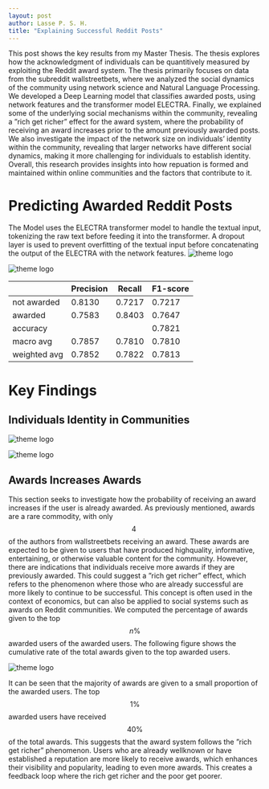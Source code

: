 ```yaml
---
layout: post
author: Lasse P. S. H.
title: "Explaining Successful Reddit Posts"
---
```


This post shows the key results from my Master Thesis. The thesis explores how the acknowledgment of individuals can be quantitively measured by exploiting the Reddit award system. 
The thesis primarily focuses on data from the subreddit wallstreetbets, where we analyzed the social dynamics of the community using network science and Natural Language Processing. 
We developed a Deep Learning model that classifies awarded posts, using network features and the transformer model ELECTRA. 
Finally, we explained some of the underlying social mechanisms within the community, revealing a ”rich get richer” effect for the award system, where the probability of receiving an award increases prior to the amount previously awarded posts. 
We also investigate the impact of the network size on individuals’ identity within the community, revealing that larger networks have different social dynamics, making it more challenging for individuals to establish identity. 
Overall, this research provides insights into how repuation is formed and maintained within online communities and the factors that contribute to it.




# Predicting Awarded Reddit Posts
The Model uses the ELECTRA transformer  model to handle the textual input, tokenizing the raw text before feeding it into the transformer. 
A dropout layer is used to prevent overfitting of the textual input before concatenating the output of the ELECTRA with the network features.
![theme logo](/portfolio/images/master_thesis/MasterThesisModel.png)

![theme logo](/portfolio/images/master_thesis/confusion_matrix.png)

|              | Precision | Recall  | F1-score |
|--------------|-----------|---------|----------|
| not awarded  | 0.8130    | 0.7217  | 0.7217   |
| awarded      | 0.7583    | 0.8403  | 0.7647   |
| accuracy     |           |         | 0.7821   |
| macro avg    | 0.7857    | 0.7810  | 0.7810   |
| weighted avg | 0.7852    | 0.7822  | 0.7813   |



# Key Findings

## Individuals Identity in Communities

![theme logo](/portfolio/images/master_thesis/mentions.png)

![theme logo](/portfolio/images/master_thesis/reciprocal.png)

## Awards Increases Awards
This section seeks to investigate how the probability of receiving an award increases if the user is already awarded. 
As previously mentioned, awards are a rare commodity, with only $$4\ %$$ of the authors from wallstreetbets receiving an award. 
These awards are expected to be given to users that have produced high­quality, informative, entertaining, or otherwise valuable content for the community. However, there are indications that individuals receive more awards if they are previously awarded. 
This could suggest a ”rich get richer” effect, which refers to the phenomenon where those who are already successful are more likely to continue to be successful. 
This concept is often used in the context of economics, but can also be applied to social systems such as awards on Reddit communities. 
We computed the percentage of awards given to the top $$n\%$$ awarded users of the awarded users. The following figure shows the cumulative rate of the total awards given to the top awarded users.

![theme logo](/portfolio/images/master_thesis/getrich.png)

It can be seen that the majority of awards are given to a small proportion of the awarded users. 
The top $$1\%$$ awarded users have received $$40 \%$$ of the total awards. 
This suggests that the award system follows the ”rich get richer” phenomenon. 
Users who are already well­known or have established a reputation are more likely to receive awards, which enhances their visibility and popularity, leading to even more awards. 
This creates a feedback loop where the rich get richer and the poor get poorer.